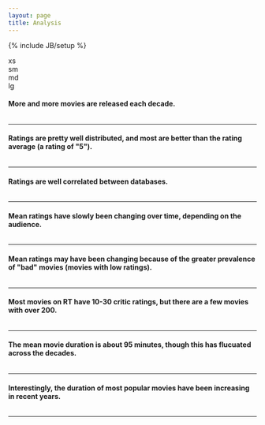 ```yaml
---
layout: page
title: Analysis
---
```

{% include JB/setup %}

<div class="visible-xs-12">
xs
</div>
<div class="visible-sm-12">
sm
</div>
<div class="visible-md-12">
md
</div>
<div class="visible-lg-12">
lg
</div>

<div class="row">
<div class="col-md-4">
<h4>More and more movies are released each decade.</h4>
</div>
<div class="col-md-8">
<a href="#">
<img class="img-responsive" src="assets/images/movies_per_year.png" alt="">
</a>
</div>
</div>

<hr>

<div class="row">
<div class="col-md-4">
<h4>Ratings are pretty well distributed, and most are better than the rating average (a rating of "5").</h4>
</div>
<div class="col-md-8">
<a href="#">
<img class="img-responsive" src="assets/images/rating_comparison.png" alt="">
</a>
</div>
</div>
<hr>
        
        
<div class="row">
<div class="col-md-4">
<h4>Ratings are well correlated between databases.</h4>
</div>
<div class="col-md-8">
<a href="#">
<img class="img-responsive" src="assets/images/rt_vs_imdb_rating.png" alt="">
</a>
</div>
</div>
<hr>
        
        
        
<div class="row">
<div class="col-md-4">
<h4>Mean ratings have slowly been changing over time, depending on the audience.</h4>
</div>
<div class="col-md-8">
<a href="#">
<img class="img-responsive" src="assets/images/rating_over_time.png" alt="">
</a>
</div>
</div>
<hr>
        
<div class="row">
<div class="col-md-4">
<h4>Mean ratings may have been changing because of the greater prevalence of "bad" movies (movies with low ratings).</h4>
</div>
<div class="col-md-8">
<a href="#">
<img class="img-responsive" src="assets/images/rise_of_bad_movies.png" alt="">
</a>
</div>
</div>
<hr>
        
        
<div class="row">
<div class="col-md-4">
<h4>Most movies on RT have 10-30 critic ratings, but there are a few movies with over 200.</h4>
</div>
<div class="col-md-8">
<a href="#">
<img class="img-responsive" src="assets/images/critic_votes.png" alt="">
</a>
</div>
</div>
<hr>
     

<div class="row">
<div class="col-md-4">
<h4>The mean movie duration is about 95 minutes, though this has flucuated across the decades.</h4>
</div>
<div class="col-md-8">
<a href="#">
<img class="img-responsive" src="assets/images/duration_over_time5.png" alt="">
</a>
</div>
</div>
<hr>
     
<div class="row">
<div class="col-md-4">
<h4>Interestingly, the duration of most popular movies have been increasing in recent years.</h4>
</div>
<div class="col-md-8">
<a href="#">
<img class="img-responsive" src="assets/images/duration_over_time_blockbuster.png" alt="">
</a>
</div>
</div>
<hr>
